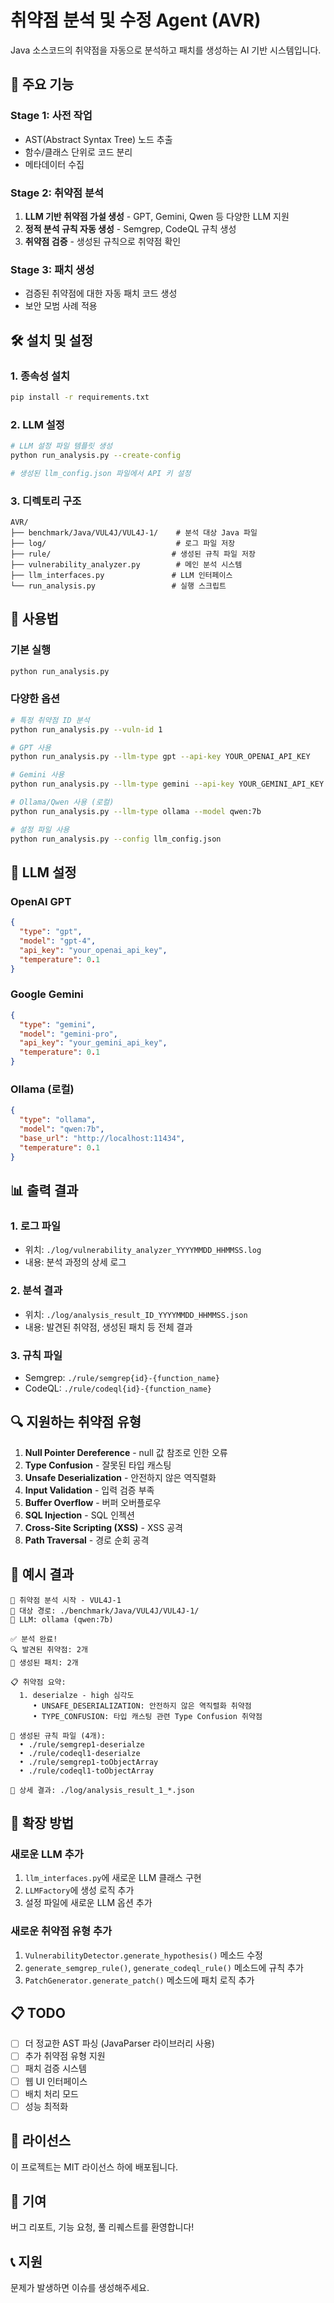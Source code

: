 # 취약점 분석 및 수정 Agent (AVR)

Java 소스코드의 취약점을 자동으로 분석하고 패치를 생성하는 AI 기반 시스템입니다.

## 🚀 주요 기능

### Stage 1: 사전 작업
- AST(Abstract Syntax Tree) 노드 추출
- 함수/클래스 단위로 코드 분리
- 메타데이터 수집

### Stage 2: 취약점 분석
1. **LLM 기반 취약점 가설 생성** - GPT, Gemini, Qwen 등 다양한 LLM 지원
2. **정적 분석 규칙 자동 생성** - Semgrep, CodeQL 규칙 생성
3. **취약점 검증** - 생성된 규칙으로 취약점 확인

### Stage 3: 패치 생성
- 검증된 취약점에 대한 자동 패치 코드 생성
- 보안 모범 사례 적용

## 🛠️ 설치 및 설정

### 1. 종속성 설치
```bash
pip install -r requirements.txt
```

### 2. LLM 설정
```bash
# LLM 설정 파일 템플릿 생성
python run_analysis.py --create-config

# 생성된 llm_config.json 파일에서 API 키 설정
```

### 3. 디렉토리 구조
```
AVR/
├── benchmark/Java/VUL4J/VUL4J-1/    # 분석 대상 Java 파일
├── log/                             # 로그 파일 저장
├── rule/                           # 생성된 규칙 파일 저장
├── vulnerability_analyzer.py        # 메인 분석 시스템
├── llm_interfaces.py               # LLM 인터페이스
└── run_analysis.py                 # 실행 스크립트
```

## 📖 사용법

### 기본 실행
```bash
python run_analysis.py
```

### 다양한 옵션
```bash
# 특정 취약점 ID 분석
python run_analysis.py --vuln-id 1

# GPT 사용
python run_analysis.py --llm-type gpt --api-key YOUR_OPENAI_API_KEY

# Gemini 사용
python run_analysis.py --llm-type gemini --api-key YOUR_GEMINI_API_KEY

# Ollama/Qwen 사용 (로컬)
python run_analysis.py --llm-type ollama --model qwen:7b

# 설정 파일 사용
python run_analysis.py --config llm_config.json
```

## 🔧 LLM 설정

### OpenAI GPT
```json
{
  "type": "gpt",
  "model": "gpt-4",
  "api_key": "your_openai_api_key",
  "temperature": 0.1
}
```

### Google Gemini
```json
{
  "type": "gemini",
  "model": "gemini-pro", 
  "api_key": "your_gemini_api_key",
  "temperature": 0.1
}
```

### Ollama (로컬)
```json
{
  "type": "ollama",
  "model": "qwen:7b",
  "base_url": "http://localhost:11434",
  "temperature": 0.1
}
```

## 📊 출력 결과

### 1. 로그 파일
- 위치: `./log/vulnerability_analyzer_YYYYMMDD_HHMMSS.log`
- 내용: 분석 과정의 상세 로그

### 2. 분석 결과
- 위치: `./log/analysis_result_ID_YYYYMMDD_HHMMSS.json`
- 내용: 발견된 취약점, 생성된 패치 등 전체 결과

### 3. 규칙 파일
- Semgrep: `./rule/semgrep{id}-{function_name}`
- CodeQL: `./rule/codeql{id}-{function_name}`

## 🔍 지원하는 취약점 유형

1. **Null Pointer Dereference** - null 값 참조로 인한 오류
2. **Type Confusion** - 잘못된 타입 캐스팅
3. **Unsafe Deserialization** - 안전하지 않은 역직렬화
4. **Input Validation** - 입력 검증 부족
5. **Buffer Overflow** - 버퍼 오버플로우
6. **SQL Injection** - SQL 인젝션
7. **Cross-Site Scripting (XSS)** - XSS 공격
8. **Path Traversal** - 경로 순회 공격

## 🎯 예시 결과

```
🚀 취약점 분석 시작 - VUL4J-1
📁 대상 경로: ./benchmark/Java/VUL4J/VUL4J-1/
🤖 LLM: ollama (qwen:7b)

✅ 분석 완료!
🔍 발견된 취약점: 2개
🔧 생성된 패치: 2개

📋 취약점 요약:
  1. deserialze - high 심각도
     • UNSAFE_DESERIALIZATION: 안전하지 않은 역직렬화 취약점
     • TYPE_CONFUSION: 타입 캐스팅 관련 Type Confusion 취약점

📝 생성된 규칙 파일 (4개):
  • ./rule/semgrep1-deserialze
  • ./rule/codeql1-deserialze
  • ./rule/semgrep1-toObjectArray
  • ./rule/codeql1-toObjectArray

📄 상세 결과: ./log/analysis_result_1_*.json
```

## 🔧 확장 방법

### 새로운 LLM 추가
1. `llm_interfaces.py`에 새로운 LLM 클래스 구현
2. `LLMFactory`에 생성 로직 추가
3. 설정 파일에 새로운 LLM 옵션 추가

### 새로운 취약점 유형 추가
1. `VulnerabilityDetector.generate_hypothesis()` 메소드 수정
2. `generate_semgrep_rule()`, `generate_codeql_rule()` 메소드에 규칙 추가
3. `PatchGenerator.generate_patch()` 메소드에 패치 로직 추가

## 📋 TODO

- [ ] 더 정교한 AST 파싱 (JavaParser 라이브러리 사용)
- [ ] 추가 취약점 유형 지원
- [ ] 패치 검증 시스템
- [ ] 웹 UI 인터페이스
- [ ] 배치 처리 모드
- [ ] 성능 최적화

## 📄 라이선스

이 프로젝트는 MIT 라이선스 하에 배포됩니다.

## 🤝 기여

버그 리포트, 기능 요청, 풀 리퀘스트를 환영합니다!

## 📞 지원

문제가 발생하면 이슈를 생성해주세요. 